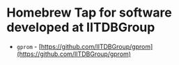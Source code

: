 # Homebrew Tap for software developed at IITDBGroup

* `gprom` - [https://github.com/IITDBGroup/gprom](https://github.com/IITDBGroup/gprom)
